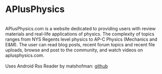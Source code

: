 APlusPhysics
============
<br/>
APlusPhysics.com is a website dedicated to providing users with review materials and real-life applications of physics. The complexity of topics ranges from NYS Regents level physics to AP-C Physics (Mechanics and E&M). The user can read blog posts, recent forum topics and recent file uploads, browse and post to the community, and watch videos on aplusphysics.com.
<br/>
<br/>
Uses Android Rss Reader by matshofman: <a href="https://github.com/matshofman/Android-RSS-Reader-Library under Apache Licence">github</a>
